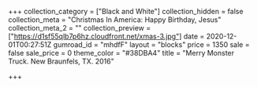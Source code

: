 +++
collection_category = ["Black and White"]
collection_hidden = false
collection_meta = "Christmas In America: Happy Birthday, Jesus"
collection_meta_2 = ""
collection_preview = ["https://d1sf55qlb7p6hz.cloudfront.net/xmas-3.jpg"]
date = 2020-12-01T00:27:51Z
gumroad_id = "mhdfF"
layout = "blocks"
price = 1350
sale = false
sale_price = 0
theme_color = "#38DBA4"
title = "Merry Monster Truck. New Braunfels, TX. 2016"

+++
